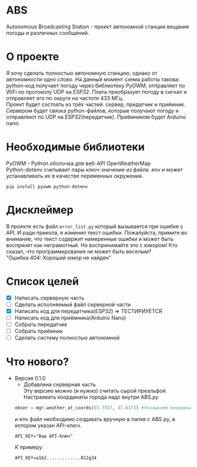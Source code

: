 # ABS
 Autonomous Broadcasting Station - проект автономной станции вещания погоды и различных сообщений.
# О проекте
Я хочу сделать полностью автономную станцию, однако от автономности одно слово. На данный момент схема работы такова: python-код получает погоду через библиотеку PyOWM, отправляет по WiFi по протоколу UDP на ESP32. Плата преобразует погоду в сигнал и отправляет его по округе на частоте 433 МГц.  
Проект будет состоять из трёх частей: сервер, предатчик и приёмник.  
Сервером будет связка python-файлов, которые получают погоду и отправляют по UDP на ESP32(передатчик). Приёмником будет Arduino nano.
# Необходимые библиотеки
PyOWM - Python оболочка для веб-API OpenWeatherMap  
Python-dotenv считывает пары ключ-значение из файла .env и может устанавливать их в качестве переменных окружения.
```
pip install pyowm python-dotenv
```
# Дисклеймер 
В проекте есть файл `error_list.py` который вызывается при ошибке с API. И ради прикола, я изменил текст ошибки. Пожалуйста, примите во внимание, что текст содержит намеренные ошибки и может быть воспринят как неграмотный. Но воспринимайте это с юмором! Кто сказал, что программирование не может быть веселым?  
"Ошибка 404: Хороший юмор не найден"
# Список целей
- [X] Написать серверную часть
- [ ] Сделать исполняемый файл серверной части
- [X] Написать код для передатчика(ESP32) => ТЕСТИРИУЕТСЯ
- [ ] Написать код для приёмника(Arduino Nano)
- [ ] Собрать передатчик
- [ ] Собрать приёмник
- [ ] Сделать систему полностью автономной
# Что нового?
- Версия 0.1.0  
    - Добавлена серверная часть  
    Эту версию можно (и нужно) считать сырой преальфой. Настраивать координаты города надо внутри ABS.py  
    ```python
    obser = mgr.weather_at_coords(55.7557, 37.6173) #Указываем координаты города для которого выводится погода
    ```  
    и env файл необходимо создавать вручную в папке с ABS.py, в котором указан API-ключ.  
    ```
    API_KEY="Ваш API-Ключ"
    ```  
    К примеру:  
    ```
    API_KEY=a1b2.............012g34
    ``` 
    

